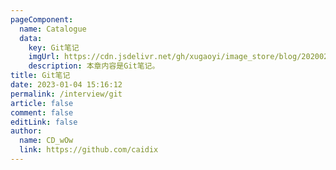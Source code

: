 ```yaml
---
pageComponent:
  name: Catalogue
  data:
    key: Git笔记
    imgUrl: https://cdn.jsdelivr.net/gh/xugaoyi/image_store/blog/20200204143633.png
    description: 本章内容是Git笔记。
title: Git笔记
date: 2023-01-04 15:16:12
permalink: /interview/git
article: false
comment: false
editLink: false
author:
  name: CD_wOw
  link: https://github.com/caidix
---
```


